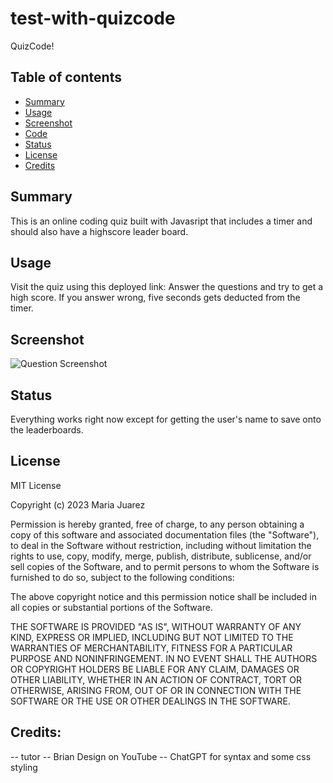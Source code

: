 # test-with-quizcode
QuizCode!

## Table of contents
* [Summary](#Summary)
* [Usage](#Usage)
* [Screenshot](#screenshots)
* [Code](#Code)
* [Status](#status)
* [License](#License)
* [Credits](#Credits)

## Summary
This is an online coding quiz built with Javasript that includes a timer and should also have a highscore leader board.

## Usage
Visit the quiz using this deployed link: 
Answer the questions and try to get a high score. If you answer wrong, five seconds gets deducted from the timer.

## Screenshot
![Question Screenshot](./assets/images/QuizGame.png)


## Status
Everything works right now except for getting the user's name to save onto the leaderboards.

## License
MIT License

Copyright (c) 2023 Maria Juarez

Permission is hereby granted, free of charge, to any person obtaining a copy
of this software and associated documentation files (the "Software"), to deal
in the Software without restriction, including without limitation the rights
to use, copy, modify, merge, publish, distribute, sublicense, and/or sell
copies of the Software, and to permit persons to whom the Software is
furnished to do so, subject to the following conditions:

The above copyright notice and this permission notice shall be included in all
copies or substantial portions of the Software.

THE SOFTWARE IS PROVIDED "AS IS", WITHOUT WARRANTY OF ANY KIND, EXPRESS OR
IMPLIED, INCLUDING BUT NOT LIMITED TO THE WARRANTIES OF MERCHANTABILITY,
FITNESS FOR A PARTICULAR PURPOSE AND NONINFRINGEMENT. IN NO EVENT SHALL THE
AUTHORS OR COPYRIGHT HOLDERS BE LIABLE FOR ANY CLAIM, DAMAGES OR OTHER
LIABILITY, WHETHER IN AN ACTION OF CONTRACT, TORT OR OTHERWISE, ARISING FROM,
OUT OF OR IN CONNECTION WITH THE SOFTWARE OR THE USE OR OTHER DEALINGS IN THE
SOFTWARE.

## Credits:
-- tutor
-- Brian Design on YouTube
-- ChatGPT for syntax and some css styling
